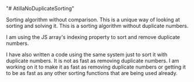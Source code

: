"# AtillaNoDuplicateSorting"

Sorting algorithm without comparison. This is a unique way of looking at sorting and solving it.
This is a sorting algorithm without duplicate numbers.

 I am using the JS array's indexing property to sort and remove duplicate numbers.

 I have also written a code using the same system just to sort it with duplicate numbers. It is not as fast as removing duplicate numbers.
 I am working on it to make it as fast as removing duplicate numbers or getting it to be as fast as any other sorting functions that are being used already.

